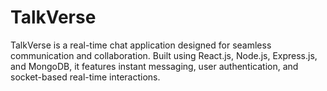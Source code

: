 # TalkVerse
TalkVerse is a real-time chat application designed for seamless communication and collaboration. Built using React.js, Node.js, Express.js, and MongoDB, it features instant messaging, user authentication, and socket-based real-time interactions.
